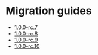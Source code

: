 # Migration guides

- [1.0.0-rc.7](./1.0.0-rc.7/)
- [1.0.0-rc.8](./1.0.0-rc.8/)
- [1.0.0-rc.9](./1.0.0-rc.9/)
- [1.0.0-rc.10](./1.0.0-rc.10/)
